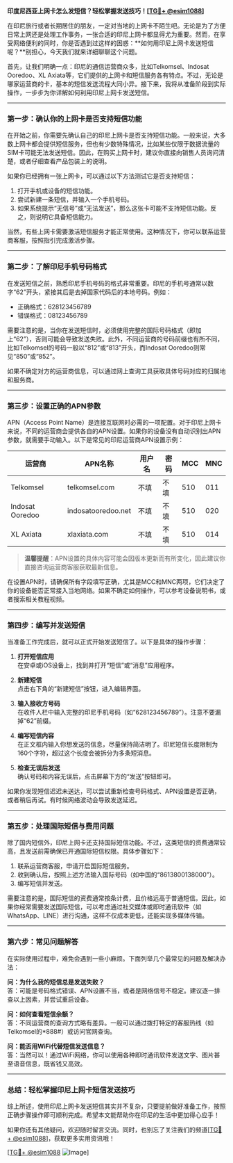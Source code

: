 **印度尼西亚上网卡怎么发短信？轻松掌握发送技巧！[[TG💪+ @esim1088](https://t.me/s/esim1088)]**

在印尼旅行或者长期居住的朋友，一定对当地的上网卡不陌生吧。无论是为了方便日常上网还是处理工作事务，一张合适的印尼上网卡都显得尤为重要。然而，在享受网络便利的同时，你是否遇到过这样的困惑：**如何用印尼上网卡发送短信呢？**别担心，今天我们就来详细聊聊这个问题。

首先，让我们明确一点：印尼的通信运营商众多，比如Telkomsel、Indosat Ooredoo、XL Axiata等，它们提供的上网卡和短信服务各有特点。不过，无论是哪家运营商的卡，基本的短信发送流程大同小异。接下来，我将从准备阶段到实际操作，一步步为你详解如何利用印尼上网卡发送短信。

---

### **第一步：确认你的上网卡是否支持短信功能**

在开始之前，你需要先确认自己的印尼上网卡是否支持短信功能。一般来说，大多数上网卡都会提供短信服务，但也有少数特殊情况，比如某些仅限于数据流量的SIM卡可能无法发送短信。因此，在购买上网卡时，建议你直接向销售人员询问清楚，或者仔细查看产品包装上的说明。

如果你已经拥有一张上网卡，可以通过以下方法测试它是否支持短信：

1. 打开手机或设备的短信功能。
2. 尝试新建一条短信，并输入一个手机号码。
3. 如果系统提示“无信号”或“无法发送”，那么这张卡可能不支持短信功能。反之，则说明它具备短信能力。

当然，有些上网卡需要激活短信服务才能正常使用。这种情况下，你可以联系运营商客服，按照指引完成激活步骤。

---

### **第二步：了解印尼手机号码格式**

在发送短信之前，熟悉印尼手机号码的格式非常重要。印尼的手机号通常以数字“62”开头，紧接其后是去掉国家代码后的本地号码。例如：

- 正确格式：628123456789
- 错误格式：08123456789

需要注意的是，当你在发送短信时，必须使用完整的国际号码格式（即加上“62”），否则可能会导致发送失败。此外，不同运营商的号码前缀也有所不同，比如Telkomsel的号码一般以“812”或“813”开头，而Indosat Ooredoo则常见“850”或“852”。

如果不确定对方的运营商信息，可以通过网上查询工具获取具体号码对应的归属地和服务商。

---

### **第三步：设置正确的APN参数**

APN（Access Point Name）是连接互联网时必需的一项配置。对于印尼上网卡来说，不同的运营商会提供各自的APN设置。如果你的设备没有自动识别出APN参数，就需要手动输入。以下是常见的印尼运营商APN设置示例：

| 运营商       | APN名称         | 用户名      | 密码        | MCC   | MNC   |
|--------------|-----------------|-------------|-------------|-------|-------|
| Telkomsel    | telkomsel.com   | 不填        | 不填        | 510   | 011   |
| Indosat Ooredoo | indosatooredoo.net | 不填        | 不填        | 510   | 020   |
| XL Axiata    | xlaxiata.com    | 不填        | 不填        | 510   | 014   |

> **温馨提醒**：APN设置的具体内容可能会因版本更新而有所变化，因此建议你直接咨询运营商客服获取最新信息。

在设置APN时，请确保所有字段填写正确，尤其是MCC和MNC两项，它们决定了你的设备能否正常接入当地网络。如果不确定如何操作，可以参考设备说明书，或者搜索相关教程视频。

---

### **第四步：编写并发送短信**

当准备工作完成后，就可以正式开始发送短信了。以下是具体的操作步骤：

1. **打开短信应用**  
   在安卓或iOS设备上，找到并打开“短信”或“消息”应用程序。

2. **新建短信**  
   点击右下角的“新建短信”按钮，进入编辑界面。

3. **输入接收方号码**  
   在收件人栏中输入完整的印尼手机号码（如“628123456789”）。注意不要漏掉“62”前缀。

4. **编写短信内容**  
   在正文框内输入你想发送的信息，尽量保持简洁明了。印尼短信长度限制为160个字符，超过这个长度会被拆分为多条短消息。

5. **检查无误后发送**  
   确认号码和内容无误后，点击屏幕下方的“发送”按钮即可。

如果你发现短信迟迟未送达，可以尝试重新检查号码格式、APN设置是否正确，或者稍后再试。有时候网络波动会导致发送延迟。

---

### **第五步：处理国际短信与费用问题**

除了国内短信外，印尼上网卡还支持国际短信功能。不过，这类短信的资费通常较高，且发送前需确保已开通国际短信权限。具体步骤如下：

1. 联系运营商客服，申请开启国际短信服务。
2. 收到确认后，按照上述方法输入国际号码（如中国的“8613800138000”）。
3. 编写短信并发送。

需要注意的是，国际短信的资费通常按条计费，且价格远高于普通短信。因此，如果你经常需要发送国际短信，可以考虑通过社交媒体或即时通讯软件（如WhatsApp、LINE）进行沟通，这样不仅成本更低，还能实现多媒体传输。

---

### **第六步：常见问题解答**

在实际使用过程中，难免会遇到一些小麻烦。下面列举几个最常见的问题及解决办法：

**问：为什么我的短信总是发送失败？**  
答：可能是号码格式错误、APN设置不当，或者是网络信号不稳定。建议逐一排查以上因素，并尝试重启设备。

**问：如何查看短信余额？**  
答：不同运营商的查询方式略有差异。一般可以通过拨打特定的客服热线（如Telkomsel的*888#）或访问官网查询。

**问：能否用WiFi代替短信发送信息？**  
答：当然可以！通过WiFi网络，你可以使用各种即时通讯软件发送文字、图片甚至语音信息，既省钱又高效。

---

### **总结：轻松掌握印尼上网卡短信发送技巧**

综上所述，使用印尼上网卡发送短信其实并不复杂，只要提前做好准备工作，按照正确步骤操作即可顺利完成。希望本文能帮助你在印尼的生活中更加得心应手！

如果你还有其他疑问，欢迎随时留言交流。同时，也别忘了关注我们的频道[[TG💪+ @esim1088](https://t.me/s/esim1088)]，获取更多实用资讯哦！

[[TG💪+ @esim1088](https://t.me/s/esim1088) ![Image](https://i.postimg.cc/4NQfJmqS/Snipaste-2025-05-13-00-14-12.png)]